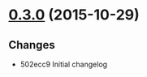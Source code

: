 # **[0.3.0](https://github.com/accre/lstore-gridftp/tree/ACCRE_0.3.0)** (2015-10-29)

## Changes
*  502ecc9 Initial changelog

